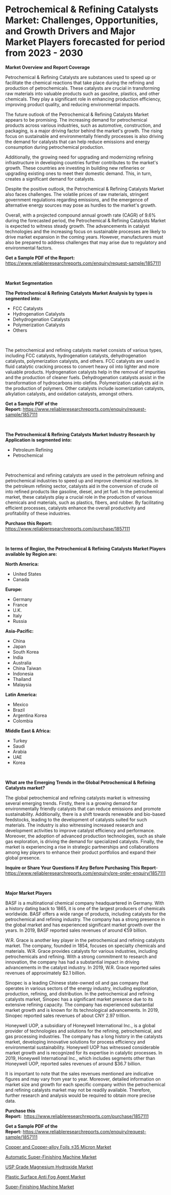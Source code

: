 <p><h1>Petrochemical & Refining Catalysts Market: Challenges, Opportunities, and Growth Drivers and Major Market Players forecasted for period from 2023 - 2030</h1></p><p><strong>Market Overview and Report Coverage</strong></p>
<p><p>Petrochemical & Refining Catalysts are substances used to speed up or facilitate the chemical reactions that take place during the refining and production of petrochemicals. These catalysts are crucial in transforming raw materials into valuable products such as gasoline, plastics, and other chemicals. They play a significant role in enhancing production efficiency, improving product quality, and reducing environmental impacts.</p><p>The future outlook of the Petrochemical & Refining Catalysts Market appears to be promising. The increasing demand for petrochemical products across various industries, such as automotive, construction, and packaging, is a major driving factor behind the market's growth. The rising focus on sustainable and environmentally friendly processes is also driving the demand for catalysts that can help reduce emissions and energy consumption during petrochemical production.</p><p>Additionally, the growing need for upgrading and modernizing refining infrastructure in developing countries further contributes to the market's growth. These countries are investing in building new refineries or upgrading existing ones to meet their domestic demand. This, in turn, creates a significant demand for catalysts.</p><p>Despite the positive outlook, the Petrochemical & Refining Catalysts Market also faces challenges. The volatile prices of raw materials, stringent government regulations regarding emissions, and the emergence of alternative energy sources may pose as hurdles to the market's growth.</p><p>Overall, with a projected compound annual growth rate (CAGR) of 9.6% during the forecasted period, the Petrochemical & Refining Catalysts Market is expected to witness steady growth. The advancements in catalyst technologies and the increasing focus on sustainable processes are likely to drive market expansion in the coming years. However, manufacturers must also be prepared to address challenges that may arise due to regulatory and environmental factors.</p></p>
<p><strong>Get a Sample PDF of the Report:</strong> <a href="https://www.reliableresearchreports.com/enquiry/request-sample/1857111">https://www.reliableresearchreports.com/enquiry/request-sample/1857111</a></p>
<p>&nbsp;</p>
<p><strong>Market Segmentation</strong></p>
<p><strong>The Petrochemical & Refining Catalysts Market Analysis by types is segmented into:</strong></p>
<p><ul><li>FCC Catalysts</li><li>Hydrogenation Catalysts</li><li>Dehydrogenation Catalysts</li><li>Polymerization Catalysts</li><li>Others</li></ul></p>
<p>&nbsp;</p>
<p><p>The petrochemical and refining catalysts market consists of various types, including FCC catalysts, hydrogenation catalysts, dehydrogenation catalysts, polymerization catalysts, and others. FCC catalysts are used in fluid catalytic cracking process to convert heavy oil into lighter and more valuable products. Hydrogenation catalysts help in the removal of impurities and the production of cleaner fuels. Dehydrogenation catalysts assist in the transformation of hydrocarbons into olefins. Polymerization catalysts aid in the production of polymers. Other catalysts include isomerization catalysts, alkylation catalysts, and oxidation catalysts, amongst others.</p></p>
<p><strong>Get a Sample PDF of the Report:</strong>&nbsp;<a href="https://www.reliableresearchreports.com/enquiry/request-sample/1857111">https://www.reliableresearchreports.com/enquiry/request-sample/1857111</a></p>
<p>&nbsp;</p>
<p><strong>The Petrochemical & Refining Catalysts Market Industry Research by Application is segmented into:</strong></p>
<p><ul><li>Petroleum Refining</li><li>Petrochemical</li></ul></p>
<p>&nbsp;</p>
<p><p>Petrochemical and refining catalysts are used in the petroleum refining and petrochemical industries to speed up and improve chemical reactions. In the petroleum refining sector, catalysts aid in the conversion of crude oil into refined products like gasoline, diesel, and jet fuel. In the petrochemical market, these catalysts play a crucial role in the production of various chemicals and materials, such as plastics, fibers, and rubber. By facilitating efficient processes, catalysts enhance the overall productivity and profitability of these industries.</p></p>
<p><strong>Purchase this Report:</strong>&nbsp; <a href="https://www.reliableresearchreports.com/purchase/1857111">https://www.reliableresearchreports.com/purchase/1857111</a></p>
<p>&nbsp;</p>
<p><strong>In terms of Region, the Petrochemical & Refining Catalysts Market Players available by Region are:</strong></p>
<p>
    <p> <strong> North America: </strong>
        <ul>
            <li>United States</li>
            <li>Canada</li>
        </ul>
        </p> 
    <p> <strong> Europe: </strong>
        <ul>
            <li>Germany</li>
            <li>France</li>
            <li>U.K.</li>
            <li>Italy</li>
            <li>Russia</li>
        </ul>
        </p> 
    <p> <strong> Asia-Pacific: </strong>
        <ul>
            <li>China</li>
            <li>Japan</li>
            <li>South Korea</li>
            <li>India</li>
            <li>Australia</li>
            <li>China Taiwan</li>
            <li>Indonesia</li>
            <li>Thailand</li>
            <li>Malaysia</li>
        </ul>
        </p> 
    <p> <strong> Latin America: </strong>
        <ul>
            <li>Mexico</li>
            <li>Brazil</li>
            <li>Argentina Korea</li>
            <li>Colombia</li>
        </ul>
        </p> 
    <p> <strong> Middle East & Africa: </strong>
        <ul>
            <li>Turkey</li>
            <li>Saudi</li>
            <li>Arabia</li>
            <li>UAE</li>
            <li>Korea</li>
        </ul>
    </p>
    </p>
<p>&nbsp;</p>
<p><strong>What are the Emerging Trends in the Global Petrochemical & Refining Catalysts market?</strong></p>
<p><p>The global petrochemical and refining catalysts market is witnessing several emerging trends. Firstly, there is a growing demand for environmentally friendly catalysts that can reduce emissions and promote sustainability. Additionally, there is a shift towards renewable and bio-based feedstocks, leading to the development of catalysts suited for such materials. The industry is also witnessing increased research and development activities to improve catalyst efficiency and performance. Moreover, the adoption of advanced production technologies, such as shale gas exploration, is driving the demand for specialized catalysts. Finally, the market is experiencing a rise in strategic partnerships and collaborations among key players to enhance their product portfolios and expand their global presence.</p></p>
<p><strong>Inquire or Share Your Questions If Any Before Purchasing This Report</strong>- <a href="https://www.reliableresearchreports.com/enquiry/pre-order-enquiry/1857111">https://www.reliableresearchreports.com/enquiry/pre-order-enquiry/1857111</a></p>
<p>&nbsp;</p>
<p><strong>Major Market Players</strong></p>
<p><p>BASF is a multinational chemical company headquartered in Germany. With a history dating back to 1865, it is one of the largest producers of chemicals worldwide. BASF offers a wide range of products, including catalysts for the petrochemical and refining industry. The company has a strong presence in the global market and has experienced significant market growth over the years. In 2019, BASF reported sales revenues of around €59 billion.</p><p>W.R. Grace is another key player in the petrochemical and refining catalysts market. The company, founded in 1854, focuses on specialty chemicals and materials. W.R. Grace provides catalysts for various industries, including petrochemicals and refining. With a strong commitment to research and innovation, the company has had a substantial impact in driving advancements in the catalyst industry. In 2019, W.R. Grace reported sales revenues of approximately $2.1 billion.</p><p>Sinopec is a leading Chinese state-owned oil and gas company that operates in various sectors of the energy industry, including exploration, production, refining, and distribution. In the petrochemical and refining catalysts market, Sinopec has a significant market presence due to its extensive refining capacity. The company has experienced substantial market growth and is known for its technological advancements. In 2019, Sinopec reported sales revenues of about CNY 2.97 trillion.</p><p>Honeywell UOP, a subsidiary of Honeywell International Inc., is a global provider of technologies and solutions for the refining, petrochemical, and gas processing industries. The company has a long history in the catalysts market, developing innovative solutions for process efficiency and environmental sustainability. Honeywell UOP has witnessed considerable market growth and is recognized for its expertise in catalytic processes. In 2019, Honeywell International Inc., which includes segments other than Honeywell UOP, reported sales revenues of around $36.7 billion.</p><p>It is important to note that the sales revenues mentioned are indicative figures and may vary from year to year. Moreover, detailed information on market size and growth for each specific company within the petrochemical and refining catalysts market may not be readily available. Therefore, further research and analysis would be required to obtain more precise data.</p></p>
<p><strong>Purchase this Report:</strong>&nbsp;&nbsp;<a href="https://www.reliableresearchreports.com/purchase/1857111">https://www.reliableresearchreports.com/purchase/1857111</a></p>
<p></p>
<p><strong>Get a Sample PDF of the Report:</strong>&nbsp;<a href="https://www.reliableresearchreports.com/enquiry/request-sample/1857111">https://www.reliableresearchreports.com/enquiry/request-sample/1857111</a></p>
<p><p><a href="https://www.linkedin.com/pulse/copper-copper-alloy-foils-le35-micron-market-research-wmbse/">Copper and Copper-alloy Foils ≤35 Micron Market</a></p><p><a href="https://medium.com/@darrensipes2023/automatic-super-finishing-machine-market-research-report-its-history-and-forecast-2023-to-2030-3219bfc6c463">Automatic Super-Finishing Machine Market</a></p><p><a href="https://www.linkedin.com/pulse/usp-grade-magnesium-hydroxide-market-insights-players-forecast-wmhne/">USP Grade Magnesium Hydroxide Market</a></p><p><a href="https://www.linkedin.com/pulse/plastic-surface-anti-fog-agent-market-challenges-opportunities-ejyoe/">Plastic Surface Anti Fog Agent Market</a></p><p><a href="https://medium.com/@soledadroob625/super-finishing-machine-market-trends-forecast-and-competitive-analysis-to-2030-002e074ff2c6">Super-Finishing Machine Market</a></p></p>